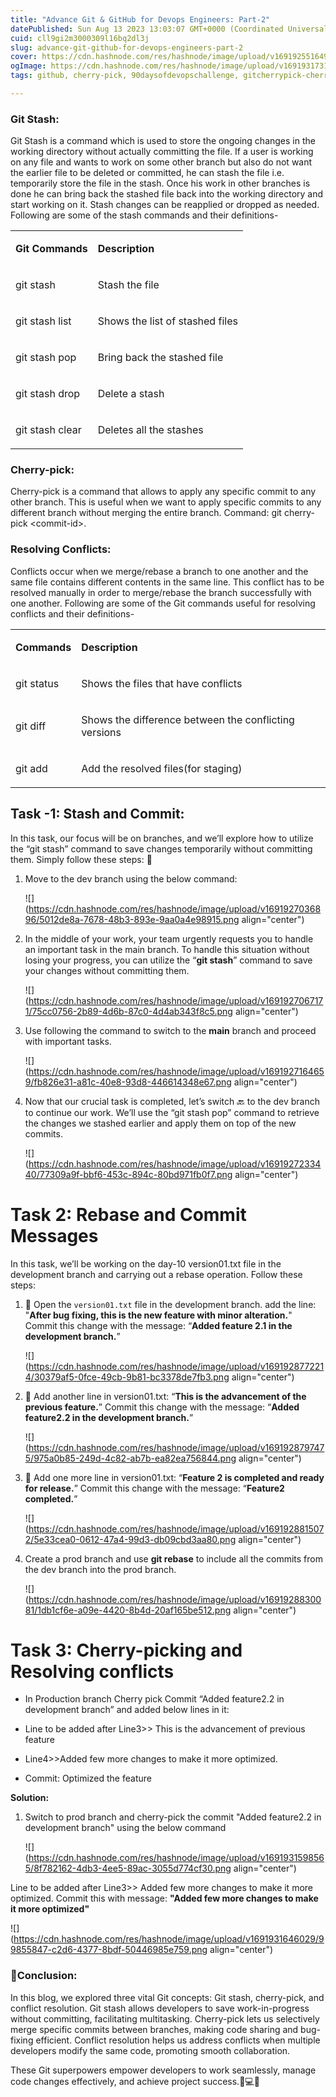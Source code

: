 ```yaml
---
title: "Advance Git & GitHub for Devops Engineers: Part-2"
datePublished: Sun Aug 13 2023 13:03:07 GMT+0000 (Coordinated Universal Time)
cuid: cll9gi2m3000309l16bq2dl3j
slug: advance-git-github-for-devops-engineers-part-2
cover: https://cdn.hashnode.com/res/hashnode/image/upload/v1691925516491/cc210f14-371c-45ab-9db5-62f621ca7add.png
ogImage: https://cdn.hashnode.com/res/hashnode/image/upload/v1691931731088/87ebd6a2-bb8f-46ed-b9ce-3174dbb3708b.png
tags: github, cherry-pick, 90daysofdevopschallenge, gitcherrypick-cherrypickcommit-gitstash-gitstashing-gitconflicts-resolveconflicts-gitmergeconflicts-gitrebase-gitversioncontrol-gitworkflow, stash

---
```


### **Git Stash:**

Git Stash is a command which is used to store the ongoing changes in the working directory without actually committing the file. If a user is working on any file and wants to work on some other branch but also do not want the earlier file to be deleted or committed, he can stash the file i.e. temporarily store the file in the stash. Once his work in other branches is done he can bring back the stashed file back into the working directory and start working on it. Stash changes can be reapplied or dropped as needed. Following are some of the stash commands and their definitions-

<table><tbody><tr><td colspan="1" rowspan="1"><p><strong>Git Commands</strong></p></td><td colspan="1" rowspan="1"><p><strong>Description</strong></p></td></tr><tr><td colspan="1" rowspan="1"><p>git stash</p></td><td colspan="1" rowspan="1"><p>Stash the file</p></td></tr><tr><td colspan="1" rowspan="1"><p>git stash list</p></td><td colspan="1" rowspan="1"><p>Shows the list of stashed files</p></td></tr><tr><td colspan="1" rowspan="1"><p>git stash pop</p></td><td colspan="1" rowspan="1"><p>Bring back the stashed file</p></td></tr><tr><td colspan="1" rowspan="1"><p>git stash drop</p></td><td colspan="1" rowspan="1"><p>Delete a stash</p></td></tr><tr><td colspan="1" rowspan="1"><p>git stash clear</p></td><td colspan="1" rowspan="1"><p>Deletes all the stashes</p></td></tr></tbody></table>

### Cherry-pick:

Cherry-pick is a command that allows to apply any specific commit to any other branch. This is useful when we want to apply specific commits to any different branch without merging the entire branch. Command: git cherry-pick &lt;commit-id&gt;.

### Resolving Conflicts:

Conflicts occur when we merge/rebase a branch to one another and the same file contains different contents in the same line. This conflict has to be resolved manually in order to merge/rebase the branch successfully with one another. Following are some of the Git commands useful for resolving conflicts and their definitions-

<table><tbody><tr><td colspan="1" rowspan="1"><p><strong>Commands</strong></p></td><td colspan="1" rowspan="1"><p><strong>Description</strong></p></td></tr><tr><td colspan="1" rowspan="1"><p>git status</p></td><td colspan="1" rowspan="1"><p>Shows the files that have conflicts</p></td></tr><tr><td colspan="1" rowspan="1"><p>git diff</p></td><td colspan="1" rowspan="1"><p>Shows the difference between the conflicting versions</p></td></tr><tr><td colspan="1" rowspan="1"><p>git add</p></td><td colspan="1" rowspan="1"><p>Add the resolved files(for staging)</p></td></tr></tbody></table>

## **Task -1: Stash and Commit:**

In this task, our focus will be on branches, and we’ll explore how to utilize the “git stash” command to save changes temporarily without committing them. Simply follow these steps: 🌟

1. Move to the dev branch using the below command:
    
    ![](https://cdn.hashnode.com/res/hashnode/image/upload/v1691927036896/5012de8a-7678-48b3-893e-9aa0a4e98915.png align="center")
    
2. In the middle of your work, your team urgently requests you to handle an important task in the main branch. To handle this situation without losing your progress, you can utilize the “**git stash**” command to save your changes without committing them.
    
    ![](https://cdn.hashnode.com/res/hashnode/image/upload/v1691927067171/75cc0756-2b89-4d6b-87c0-4d4ab343f8c5.png align="center")
    
3. Use following the command to switch to the **main** branch and proceed with important tasks.
    
    ![](https://cdn.hashnode.com/res/hashnode/image/upload/v1691927164659/fb826e31-a81c-40e8-93d8-446614348e67.png align="center")
    
4. Now that our crucial task is completed, let’s switch 🔙 to the dev branch to continue our work. We’ll use the “git stash pop” command to retrieve the changes we stashed earlier and apply them on top of the new commits.
    
    ![](https://cdn.hashnode.com/res/hashnode/image/upload/v1691927233440/77309a9f-bbf6-453c-894c-80bd971fb0f7.png align="center")
    

# **Task 2: Rebase and Commit Messages**

In this task, we’ll be working on the day-10 version01.txt file in the development branch and carrying out a rebase operation. Follow these steps:

1. 📝 Open the `version01.txt` file in the development branch. add the line: "**After bug fixing, this is the new feature with minor alteration.**" Commit this change with the message: “**Added feature 2.1 in the development branch.**”
    
    ![](https://cdn.hashnode.com/res/hashnode/image/upload/v1691928772214/30379af5-0fce-49cb-9b81-bc3378de7fb3.png align="center")
    
2. 📝 Add another line in version01.txt: “**This is the advancement of the previous feature.**” Commit this change with the message: “**Added feature2.2 in the development branch.**”
    
    ![](https://cdn.hashnode.com/res/hashnode/image/upload/v1691928797475/975a0b85-249d-4c82-ab7b-ea82ea756844.png align="center")
    
3. 📝 Add one more line in version01.txt: “**Feature 2 is completed and ready for release.**” Commit this change with the message: “**Feature2 completed.**”
    
    ![](https://cdn.hashnode.com/res/hashnode/image/upload/v1691928815072/5e33cea0-0612-47a4-99d3-db09cbd3aa80.png align="center")
    
4. Create a prod branch and use **git rebase** to include all the commits from the dev branch into the prod branch.
    
    ![](https://cdn.hashnode.com/res/hashnode/image/upload/v1691928830081/1db1cf6e-a09e-4420-8b4d-20af165be512.png align="center")
    

# **Task 3: Cherry-picking and Resolving conflicts**

* In Production branch Cherry pick Commit “Added feature2.2 in development branch” and added below lines in it:
    
* Line to be added after Line3&gt;&gt; This is the advancement of previous feature
    
* Line4&gt;&gt;Added few more changes to make it more optimized.
    
* Commit: Optimized the feature
    

**Solution:**

1. Switch to prod branch and cherry-pick the commit "Added feature2.2 in development branch" using the below command
    
    ![](https://cdn.hashnode.com/res/hashnode/image/upload/v1691931598565/8f782162-4db3-4ee5-89ac-3055d774cf30.png align="center")
    

Line to be added after Line3&gt;&gt; Added few more changes to make it more optimized. Commit this with message: **"Added few more changes to make it more optimized"**

![](https://cdn.hashnode.com/res/hashnode/image/upload/v1691931646029/99855847-c2d6-4377-8bdf-50446985e759.png align="center")

### **🌟Conclusion:**

In this blog, we explored three vital Git concepts: Git stash, cherry-pick, and conflict resolution. Git stash allows developers to save work-in-progress without committing, facilitating multitasking. Cherry-pick lets us selectively merge specific commits between branches, making code sharing and bug-fixing efficient. Conflict resolution helps us address conflicts when multiple developers modify the same code, promoting smooth collaboration.

These Git superpowers empower developers to work seamlessly, manage code changes effectively, and achieve project success.🚀💻🌟